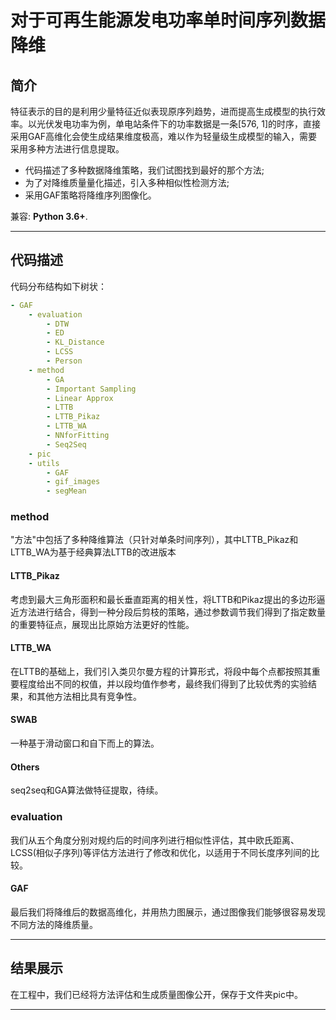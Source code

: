 # 对于可再生能源发电功率单时间序列数据降维


## 简介
特征表示的目的是利用少量特征近似表现原序列趋势，进而提高生成模型的执行效率。以光伏发电功率为例，单电站条件下的功率数据是一条[576, 1]的时序，直接采用GAF高维化会使生成结果维度极高，难以作为轻量级生成模型的输入，需要采用多种方法进行信息提取。
* 代码描述了多种数据降维策略，我们试图找到最好的那个方法;
* 为了对降维质量量化描述，引入多种相似性检测方法;
* 采用GAF策略将降维序列图像化。


兼容: **Python 3.6+**.

---



## 代码描述

代码分布结构如下树状：
```yaml
- GAF
    - evaluation
        - DTW
        - ED
        - KL_Distance
        - LCSS
        - Person
    - method
        - GA
        - Important Sampling
        - Linear Approx
        - LTTB
        - LTTB_Pikaz
        - LTTB_WA
        - NNforFitting
        - Seq2Seq
    - pic
    - utils
        - GAF
        - gif_images
        - segMean


```

### method
"方法"中包括了多种降维算法（只针对单条时间序列），其中LTTB_Pikaz和LTTB_WA为基于经典算法LTTB的改进版本
#### LTTB_Pikaz
考虑到最大三角形面积和最长垂直距离的相关性，将LTTB和Pikaz提出的多边形逼近方法进行结合，得到一种分段后剪枝的策略，通过参数调节我们得到了指定数量的重要特征点，展现出比原始方法更好的性能。
#### LTTB_WA
在LTTB的基础上，我们引入类贝尔曼方程的计算形式，将段中每个点都按照其重要程度给出不同的权值，并以段均值作参考，最终我们得到了比较优秀的实验结果，和其他方法相比具有竞争性。
#### SWAB
一种基于滑动窗口和自下而上的算法。
#### Others
seq2seq和GA算法做特征提取，待续。
### evaluation
我们从五个角度分别对规约后的时间序列进行相似性评估，其中欧氏距离、LCSS(相似子序列)等评估方法进行了修改和优化，以适用于不同长度序列间的比较。
#### GAF
最后我们将降维后的数据高维化，并用热力图展示，通过图像我们能够很容易发现不同方法的降维质量。

---

## 结果展示
在工程中，我们已经将方法评估和生成质量图像公开，保存于文件夹pic中。

---


